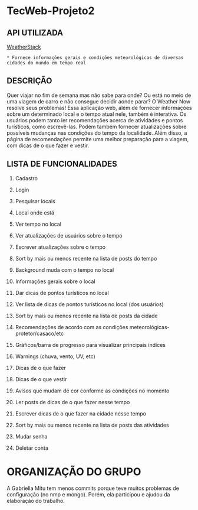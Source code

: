 # TecWeb-Projeto2


## API UTILIZADA
[WeatherStack](https://weatherstack.com/)


    * Fornece informações gerais e condições meteorológicas de diversas cidades do mundo em tempo real


## DESCRIÇÃO
Quer viajar no fim de semana mas não sabe para onde? Ou está no meio de uma viagem de carro e não consegue decidir aonde parar? O Weather Now resolve seus problemas!
Essa aplicação web, além de fornecer informações sobre um determinado local e o tempo atual nele, também é interativa. Os usuários podem tanto ler recomendações acerca de atividades e pontos turísticos, como escrevê-las. Podem também fornecer atualizações sobre possíveis mudanças nas condições do tempo da localidade. Além disso, a página de recomendações permite uma melhor preparação para a viagem, com dicas de o que fazer e vestir.

## LISTA DE FUNCIONALIDADES
1.	Cadastro
2.	Login



3.	Pesquisar locais
4.	Local onde está



5.	Ver tempo no local
6.	Ver atualizações de usuários sobre o tempo
7.	Escrever atualizações sobre o tempo
8.	Sort by mais ou menos recente na lista de posts do tempo
9.	Background muda com o tempo no local



10.	Informações gerais sobre o local
11.	Dar dicas de pontos turísticos no local
12.	Ver lista de dicas de pontos turísticos no local (dos usuários)
13.	Sort by mais ou menos recente na lista de posts da cidade



14.	Recomendações de acordo com as condições meteorológicas- protetor/casaco/etc
15.	Gráficos/barra de progresso para visualizar principais índices
16.	Warnings (chuva, vento, UV, etc)
17.	Dicas de o que fazer
18.	Dicas de o que vestir
19.	Avisos que mudam de cor conforme as condições no momento
20.	Ler posts de dicas de o que fazer nesse tempo
21.	Escrever dicas de o que fazer na cidade nesse tempo
22.	Sort by mais ou menos recente na lista de posts das atividades



23.	Mudar senha
24.	Deletar conta



# ORGANIZAÇÃO DO GRUPO
A Gabriella Mitu tem menos commits porque teve muitos problemas de configuração (no nmp e mongo). Porém, ela participou e ajudou da elaboração do trabalho.
